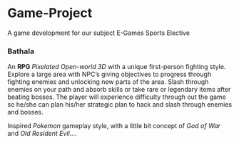# Game-Project
A game development for our subject E-Games Sports Elective

### Bathala
An **RPG** _Pixelated Open-world 3D_ with a unique first-person fighting style. Explore a large area with NPC’s giving objectives to progress through fighting enemies and unlocking new parts of the area. Slash through enemies on your path and absorb skills or take rare or legendary items after beating bosses. The player will experience difficulty through out the game so he/she can plan his/her strategic plan to hack and slash through enemies and bosses.

Inspired _Pokemon_ gameplay style, with a little bit concept of _God of War_ and _Old Resident Evil...._
